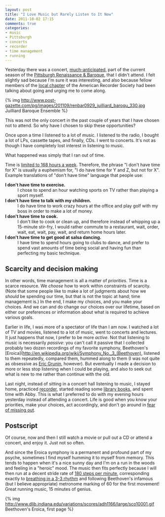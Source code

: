 ```yaml
---
layout: post
title: "I Love Music but Rarely Listen to It Now"
date: 2011-10-02 17:15
comments: true
categories:
- music
- Pittsburgh
- concerts
- recorder
- time management
- running
---
```

Yesterday there was a concert, [much-anticipated](http://www.post-gazette.com/pg/11272/1178247-388.stm), part of the current season of the [Pittsburgh Renaissance & Baroque](http://www.rbsp.org/), that I didn't attend. I felt slightly sad because I'm sure it was interesting, and also because fellow members of the [local chapter](http://www.andrew.cmu.edu/user/lukas/pcars/Welcome.html) of the American Recorder Society had been talking about going and urging me to come along.

{% img http://www.post-gazette.com/pg/images/201109/renbar0929_juilliard_baroqu_330.jpg Juilliard Baroque Ensemble %}

This was not the only concert in the past couple of years that I have chosen not to attend. So why have I chosen to skip these opportunities?

<!--more-->

Once upon a time I listened to a lot of music. I listened to the radio, I bought a lot of LPs, cassette tapes, and finally, CDs. I went to concerts. It's not as though I have completely lost interest in listening to music.

What happened was simply that I ran out of time.

Time is [limited to 168 hours a week](http://www.my168hours.com/). Therefore, the phrase "I don't have time for X" is usually a euphemism for, "I do have time for Y and Z, but not for X". Example translations of "don't have time" language that people use:

<dl>
  <dt><strong>I don't have time to exercise.</strong></dt>
  <dd>I chose to spend an hour watching sports on TV rather than playing a sport myself.</dd>

  <dt><strong>I don't have time to talk with my children.</strong></dt>
  <dd>I do have time to work crazy hours at the office and play golf with my boss in order to make a lot of money.</dd>

  <dt><strong>I don't have time to cook.</strong></dt>
  <dd>I don't like to cook or clean up, and therefore instead of whipping up a 15-minute stir-fry, I would rather commute to a restaurant, wait, order, wait, eat, wait, pay, wait, and return home hours later.</dd>

  <dt><strong>I don't have time to get good at salsa dancing.</strong></dt>
  <dd>I have time to spend hours going to clubs to dance, and prefer to spend vast amounts of time being social and having fun than perfecting my basic technique.</dd>
</dl>

## Scarcity and decision making

In other words, time management is all a matter of *priorities*. Time is a scarce resource. We *choose* how to work within constraints of scarcity. (Note that some people like to make a lot of judgments about how we *should* be spending our time, but that is not the topic at hand; time management is.) In the end, I make my choices, and you make your choices. And we can and do change our choices over our lifetime, based on either our preferences or information about what is required to achieve various goals.

Earlier in life, I was more of a spectator of life than I am now. I watched a lot of TV and movies, listened to a lot of music, went to concerts and lectures. It just happens that now, I prefer to be more *active*. Not that listening to music is necessarily *passive*: you can't call it passive that I collected probably two dozen recordings of my favorite symphony, Beethoven's [Eroica](http://en.wikipedia.org/wiki/Symphony_No._3_(Beethoven), listened to them repeatedly, compared them, hummed along to them (I was not quite as obsessive as [Eric Grunin](http://www.grunin.com/eroica/), however). But eventually I made a decision to more or less stop listening when I could be playing, and also to seek out what is new to me rather than continue with the old.

Last night, instead of sitting in a concert hall listening to music, I stayed home, practiced [recorder](http://franklinchen.com/blog/categories/recorder/), started reading some [library books](blog/2011/09/30/free-to-the-people-since-1895/), and spent time with Abby. This is what I preferred to do with my evening hours yesterday instead of attending a concert. Life is good when you know your priorities, make your choices, act accordingly, and don't go around in [fear of missing out](http://psychcentral.com/blog/archives/2011/04/14/fomo-addiction-the-fear-of-missing-out/).

## Postscript

Of course, now and then I still watch a movie or pull out a CD or attend a concert, and enjoy it. Just not so often.

And since the Eroica symphony is a permanent and profound part of my psyche, sometimes I find myself humming it to myself from memory. This tends to happen when it's a nice sunny day and I'm on a run in the woods and feeling in a "heroic" mood. The music then fits perfectly because I will then run at a decent stride rate of [180 steps per minute](http://runningtimes.com/Article.aspx?ArticleID=11419), corresponding exactly to [breathing in a 3-3 rhythm](http://www.marathonguide.com/training/coachmindy/everybreath.cfm) and following Beethoven's infamous (but I believe appropriate) metronome marking of 60 for the first movement! Great running music, 15 minutes of genius.

{% img http://www.dlib.indiana.edu/variations/scores/adh1166/large/sco10001.gif Beethoven's Eroica, first page %}
